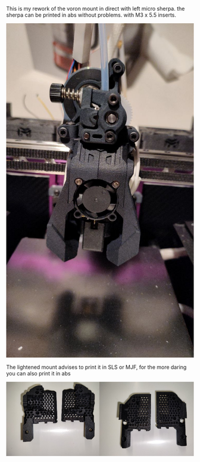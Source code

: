 This is my rework of the voron mount in direct with left micro sherpa.
the sherpa can be printed in abs without problems.
with M3 x 5.5 inserts.

![micromonkeyphoto](https://github.com/mirkomrk/MICRO-DIRECT-VORON-0/blob/main/IMG/micro%20drive.png)

The lightened mount advises to print it in SLS or MJF, for the more daring you can also print it in abs

![micromonkeymjf](https://github.com/mirkomrk/MICRO-DIRECT-VORON-0/blob/main/IMG/mount%20mjf.png)

